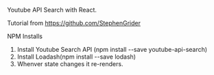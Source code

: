 Youtube API Search with React.

Tutorial from https://github.com/StephenGrider

NPM Installs
1) Install Youtube Search API (npm install --save youtube-api-search)
2) Install Loadash(npm install --save lodash)
2) Whenver state changes it re-renders.